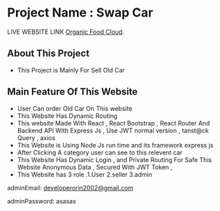 # Project Name : Swap Car

LIVE WEBSITE LINK [Organic Food Cloud](https://swap-market-f20f3.web.app/).

## About This Project
- This Project is Mainly For Sell Old Car 

## Main Feature Of This Website 
- User Can order Old Car On This website
- This Website Has Dynamic Routing 
- This website Made With React , React Bootstrap , React Router And Backend API With Express Js , Use JWT normal version , tanst@ck Query , axios 
- This Website is Using Node Js run time and its framework express js 
- After Clicking A category user can see to this relevent car 
- This Website Has Dynamic Login , and Private Routing For Safe This Website Anonymous  Data , Secured With JWT Token , 
- This Website has 3 role .1.User 2.seller 3.admin

adminEmail: <developerorin2002@gmail.com>

adminPassword: asasas